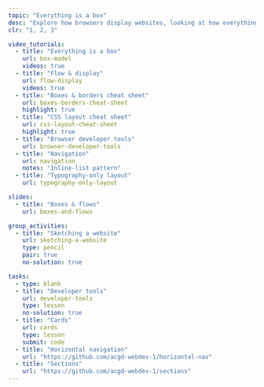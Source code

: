 ```yaml
---
topic: "Everything is a box"
desc: "Explore how browsers display websites, looking at how everything is a box, and controlling the browser’s layout flow."
clr: "1, 2, 3"

video_tutorials:
  - title: "Everything is a box"
    url: box-model
    videos: true
  - title: "Flow & display"
    url: flow-display
    videos: true
  - title: "Boxes & borders cheat sheet"
    url: boxes-borders-cheat-sheet
    highlight: true
  - title: "CSS layout cheat sheet"
    url: css-layout-cheat-sheet
    highlight: true
  - title: "Browser developer tools"
    url: browser-developer-tools
  - title: "Navigation"
    url: navigation
    notes: "Inline-list pattern"
  - title: "Typography-only layout"
    url: typography-only-layout

slides:
  - title: "Boxes & flows"
    url: boxes-and-flows

group_activities:
  - title: "Sketching a website"
    url: sketching-a-website
    type: pencil
    pair: true
    no-solution: true

tasks:
  - type: blank
  - title: "Developer tools"
    url: developer-tools
    type: lesson
    no-solution: true
  - title: "Cards"
    url: cards
    type: lesson
    submit: code
  - title: "Horizontal navigation"
    url: "https://github.com/acgd-webdev-1/horizontal-nav"
  - title: "Sections"
    url: "https://github.com/acgd-webdev-1/sections"
---
```

